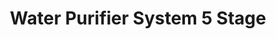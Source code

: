 ---
title: Water Purifier System 5 Stage
Image01: ../../images/prodSquare/Wps_2.jpg
image1alt: Portrait of wps
---